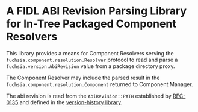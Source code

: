 # A FIDL ABI Revision Parsing Library for In-Tree Packaged Component Resolvers

This library provides a means for Component Resolvers serving the `fuchsia.component.resolution.Resolver`
protocol to read and parse a `fuchsia.version.AbiRevision` value from a package directory proxy.

The Component Resolver may include the parsed result in the `fuchsia.component.resolution.Component`
returned to Component Manager.

The abi revision is read from the `AbiRevision::PATH` established by [RFC-0135](/docs/contribute/governance/rfcs/0135_package_abi_revision) and defined in the [version-history library](/src/lib/versioning/version-history/rust/src/lib.rs).
